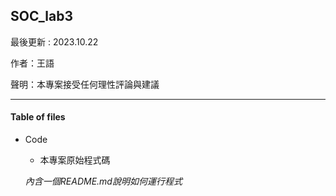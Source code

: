## SOC_lab3
最後更新 : 2023.10.22

作者：王語

聲明：本專案接受任何理性評論與建議

---
#### Table of files 
- Code
  - 本專案原始程式碼
    
  *內含一個README.md說明如何運行程式*

